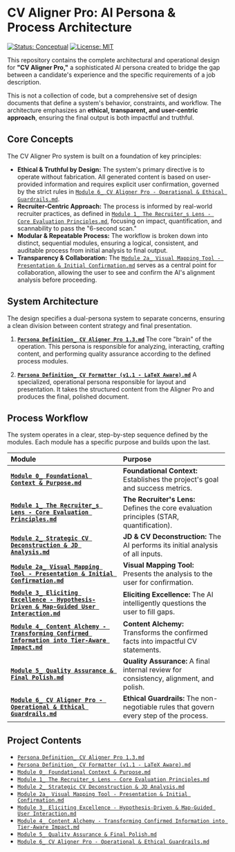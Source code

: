 # CV Aligner Pro: AI Persona & Process Architecture

[![Status: Conceptual](https://img.shields.io/badge/status-conceptual-blue)](./)
[![License: MIT](https://img.shields.io/badge/License-MIT-green.svg)](https://opensource.org/licenses/MIT)

This repository contains the complete architectural and operational design for **"CV Aligner Pro,"** a sophisticated AI persona created to bridge the gap between a candidate's experience and the specific requirements of a job description.

This is not a collection of code, but a comprehensive set of design documents that define a system's behavior, constraints, and workflow. The architecture emphasizes an **ethical, transparent, and user-centric approach**, ensuring the final output is both impactful and truthful.

## Core Concepts

The CV Aligner Pro system is built on a foundation of key principles:

-   **Ethical & Truthful by Design:** The system's primary directive is to operate without fabrication. All generated content is based on user-provided information and requires explicit user confirmation, governed by the strict rules in [`Module 6_ CV Aligner Pro - Operational & Ethical Guardrails.md`](./Module%206_%20CV%20Aligner%20Pro%20-%20Operational%20&%20Ethical%20Guardrails.md).
-   **Recruiter-Centric Approach:** The process is informed by real-world recruiter practices, as defined in [`Module 1_ The Recruiter_s Lens - Core Evaluation Principles.md`](./Module%201_%20The%20Recruiter_s%20Lens%20-%20Core%20Evaluation%20Principles.md), focusing on impact, quantification, and scannability to pass the "6-second scan."
-   **Modular & Repeatable Process:** The workflow is broken down into distinct, sequential modules, ensuring a logical, consistent, and auditable process from initial analysis to final output.
-   **Transparency & Collaboration:** The [`Module 2a_ Visual Mapping Tool - Presentation & Initial Confirmation.md`](./Module%202a_%20Visual%20Mapping%20Tool%20-%20Presentation%20&%20Initial%20Confirmation.md) serves as a central point for collaboration, allowing the user to see and confirm the AI's alignment analysis before proceeding.

## System Architecture

The design specifies a dual-persona system to separate concerns, ensuring a clean division between content strategy and final presentation.

1.  **[`Persona Definition_ CV Aligner Pro 1.3.md`](./Persona%20Definition_%20CV%20Aligner%20Pro%201.3.md)**
    The core "brain" of the operation. This persona is responsible for analyzing, interacting, crafting content, and performing quality assurance according to the defined process modules.

2.  **[`Persona Definition_ CV Formatter (v1.1 - LaTeX Aware).md`](./Persona%20Definition_%20CV%20Formatter%20(v1.1%20-%20LaTeX%20Aware).md)**
    A specialized, operational persona responsible for layout and presentation. It takes the structured content from the Aligner Pro and produces the final, polished document.

## Process Workflow

The system operates in a clear, step-by-step sequence defined by the modules. Each module has a specific purpose and builds upon the last.

| Module                                                                                                   | Purpose                                                                           |
| :------------------------------------------------------------------------------------------------------- | :-------------------------------------------------------------------------------- |
| **[`Module 0_ Foundational Context & Purpose.md`](./Module%200_%20Foundational%20Context%20&%20Purpose.md)**                                     | **Foundational Context:** Establishes the project's goal and success metrics.       |
| **[`Module 1_ The Recruiter_s Lens - Core Evaluation Principles.md`](./Module%201_%20The%20Recruiter_s%20Lens%20-%20Core%20Evaluation%20Principles.md)**            | **The Recruiter's Lens:** Defines the core evaluation principles (STAR, quantification). |
| **[`Module 2_ Strategic CV Deconstruction & JD Analysis.md`](./Module%202_%20Strategic%20CV%20Deconstruction%20&%20JD%20Analysis.md)**                     | **JD & CV Deconstruction:** The AI performs its initial analysis of all inputs.     |
| **[`Module 2a_ Visual Mapping Tool - Presentation & Initial Confirmation.md`](./Module%202a_%20Visual%20Mapping%20Tool%20-%20Presentation%20&%20Initial%20Confirmation.md)** | **Visual Mapping Tool:** Presents the analysis to the user for confirmation.       |
| **[`Module 3_ Eliciting Excellence - Hypothesis-Driven & Map-Guided User Interaction.md`](./Module%203_%20Eliciting%20Excellence%20-%20Hypothesis-Driven%20&%20Map-Guided%20User%20Interaction.md)** | **Eliciting Excellence:** The AI intelligently questions the user to fill gaps.     |
| **[`Module 4_ Content Alchemy - Transforming Confirmed Information into Tier-Aware Impact.md`](./Module%204_%20Content%20Alchemy%20-%20Transforming%20Confirmed%20Information%20into%20Tier-Aware%20Impact.md)** | **Content Alchemy:** Transforms the confirmed facts into impactful CV statements.    |
| **[`Module 5_ Quality Assurance & Final Polish.md`](./Module%205_%20Quality%20Assurance%20&%20Final%20Polish.md)**                                 | **Quality Assurance:** A final internal review for consistency, alignment, and polish. |
| **[`Module 6_ CV Aligner Pro - Operational & Ethical Guardrails.md`](./Module%206_%20CV%20Aligner%20Pro%20-%20Operational%20&%20Ethical%20Guardrails.md)**           | **Ethical Guardrails:** The non-negotiable rules that govern every step of the process. |

## Project Contents

-   [`Persona Definition_ CV Aligner Pro 1.3.md`](./Persona%20Definition_%20CV%20Aligner%20Pro%201.3.md)
-   [`Persona Definition_ CV Formatter (v1.1 - LaTeX Aware).md`](./Persona%20Definition_%20CV%20Formatter%20(v1.1%20-%20LaTeX%20Aware).md)
-   [`Module 0_ Foundational Context & Purpose.md`](./Module%200_%20Foundational%20Context%20&%20Purpose.md)
-   [`Module 1_ The Recruiter_s Lens - Core Evaluation Principles.md`](./Module%201_%20The%20Recruiter_s%20Lens%20-%20Core%20Evaluation%20Principles.md)
-   [`Module 2_ Strategic CV Deconstruction & JD Analysis.md`](./Module%202_%20Strategic%20CV%20Deconstruction%20&%20JD%20Analysis.md)
-   [`Module 2a_ Visual Mapping Tool - Presentation & Initial Confirmation.md`](./Module%202a_%20Visual%20Mapping%20Tool%20-%20Presentation%20&%20Initial%20Confirmation.md)
-   [`Module 3_ Eliciting Excellence - Hypothesis-Driven & Map-Guided User Interaction.md`](./Module%203_%20Eliciting%20Excellence%20-%20Hypothesis-Driven%20&%20Map-Guided%20User%20Interaction.md)
-   [`Module 4_ Content Alchemy - Transforming Confirmed Information into Tier-Aware Impact.md`](./Module%204_%20Content%20Alchemy%20-%20Transforming%20Confirmed%20Information%20into%20Tier-Aware%20Impact.md)
-   [`Module 5_ Quality Assurance & Final Polish.md`](./Module%205_%20Quality%20Assurance%20&%20Final%20Polish.md)
-   [`Module 6_ CV Aligner Pro - Operational & Ethical Guardrails.md`](./Module%206_%20CV%20Aligner%20Pro%20-%20Operational%20&%20Ethical%20Guardrails.md)
